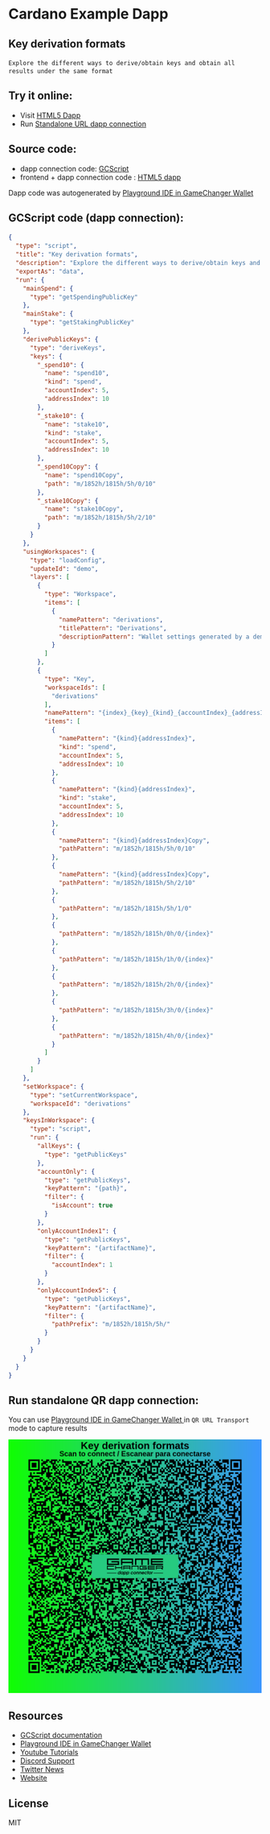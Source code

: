 
# Cardano Example Dapp

## **Key derivation formats**

    Explore the different ways to derive/obtain keys and obtain all results under the same format


## Try it online: 

-  Visit [HTML5 Dapp](https://raw.githubusercontent.com/GameChangerFinance/gamechanger.wallet/main/examples/Key%20derivation%20formats.html)
-  Run [Standalone URL dapp connection](https://beta-wallet.gamechanger.finance/api/2/run/1-H4sIAAAAAAAAA61V0YriMBT9lZDngtZdYfFN3H2Qhd2BfZiHRSQ2txpsk5Lc7lik_743bbWpo6PCiFRzcnLuSXKSHjlWBfAZd4lVBfKIo8LMAz-hYhKs-idQGc1SY3OBjggSWi6hRPtxKDJjgeEOmFRpChY0sjdROYamFYCR2aBQmu2BUKEl69oiy5gFV2boWKmJ26g4kUNXjqrBoTAW545KSYGCEFtS3SPPSeFPAVr6RjeJLWADKb19KTeZSmgSvI5aLoo9XHAJuqS2js-QC0a0XQ0Y8X3Xt3a-YDz2_zU590vZIURS3l4LUFMkiSk1LmmqBz6bEiAlzd91QDym-mvnfQ71OqTXa6byqF7rZmGK6r3HBo14IXBHYD6Kv00nO3rG092IvuMRlQ1MXYoE6G2RSSNSk0zpaLVfjd27QiQQLm1mhFwYnaotCZUF7TQsZbPkuSEkExVY4v89DzirUK9CyNtO7-tFIILVp_1q0utOue47vw86g0z3lFfKJyBzgEi-HduCBkvOJNtUTDDvjbXDfNQRHPqEs7Bsvaqjs2efsIi_nZwvpTc9cLmKLqZwVH4r6_WRhP2TmvQT7rtvBrtef7Ae7fB39OdD-qTw42l9RDhIW0-8ldzPE5ycBO_w4tF92tj767b2Ljl-hjx5hvzlGfLXAXnlg83pZPTnsD_MBC9K698D4SkNcn9xNuv2Nl3qq2Kn91J37dOZvLiW6SIPruv6HLTfOqtu0pqSQS781H1mU5UR5IcpN291-AxtCf7-MqQ4D1IcPywvLKpUJPiL0jgsMzwV8bUy008o02ythVQdroXWX8_0-Q8LoIT6DQgAAA)

## Source code:

- dapp connection code: [GCScript](Key%20derivation%20formats.gcscript)
- frontend + dapp connection code : [HTML5 dapp](Key%20derivation%20formats.html)

Dapp code was autogenerated by [Playground IDE in GameChanger Wallet ](https://beta-wallet.gamechanger.finance/playground)

## GCScript code (dapp connection):
```json
{
  "type": "script",
  "title": "Key derivation formats",
  "description": "Explore the different ways to derive/obtain keys and obtain all results under the same format",
  "exportAs": "data",
  "run": {
    "mainSpend": {
      "type": "getSpendingPublicKey"
    },
    "mainStake": {
      "type": "getStakingPublicKey"
    },
    "derivePublicKeys": {
      "type": "deriveKeys",
      "keys": {
        "_spend10": {
          "name": "spend10",
          "kind": "spend",
          "accountIndex": 5,
          "addressIndex": 10
        },
        "_stake10": {
          "name": "stake10",
          "kind": "stake",
          "accountIndex": 5,
          "addressIndex": 10
        },
        "_spend10Copy": {
          "name": "spend10Copy",
          "path": "m/1852h/1815h/5h/0/10"
        },
        "_stake10Copy": {
          "name": "stake10Copy",
          "path": "m/1852h/1815h/5h/2/10"
        }
      }
    },
    "usingWorkspaces": {
      "type": "loadConfig",
      "updateId": "demo",
      "layers": [
        {
          "type": "Workspace",
          "items": [
            {
              "namePattern": "derivations",
              "titlePattern": "Derivations",
              "descriptionPattern": "Wallet settings generated by a demo script to test key derivations"
            }
          ]
        },
        {
          "type": "Key",
          "workspaceIds": [
            "derivations"
          ],
          "namePattern": "{index}_{key}_{kind}_{accountIndex}_{addressIndex}",
          "items": [
            {
              "namePattern": "{kind}{addressIndex}",
              "kind": "spend",
              "accountIndex": 5,
              "addressIndex": 10
            },
            {
              "namePattern": "{kind}{addressIndex}",
              "kind": "stake",
              "accountIndex": 5,
              "addressIndex": 10
            },
            {
              "namePattern": "{kind}{addressIndex}Copy",
              "pathPattern": "m/1852h/1815h/5h/0/10"
            },
            {
              "namePattern": "{kind}{addressIndex}Copy",
              "pathPattern": "m/1852h/1815h/5h/2/10"
            },
            {
              "pathPattern": "m/1852h/1815h/5h/1/0"
            },
            {
              "pathPattern": "m/1852h/1815h/0h/0/{index}"
            },
            {
              "pathPattern": "m/1852h/1815h/1h/0/{index}"
            },
            {
              "pathPattern": "m/1852h/1815h/2h/0/{index}"
            },
            {
              "pathPattern": "m/1852h/1815h/3h/0/{index}"
            },
            {
              "pathPattern": "m/1852h/1815h/4h/0/{index}"
            }
          ]
        }
      ]
    },
    "setWorkspace": {
      "type": "setCurrentWorkspace",
      "workspaceId": "derivations"
    },
    "keysInWorkspace": {
      "type": "script",
      "run": {
        "allKeys": {
          "type": "getPublicKeys"
        },
        "accountOnly": {
          "type": "getPublicKeys",
          "keyPattern": "{path}",
          "filter": {
            "isAccount": true
          }
        },
        "onlyAccountIndex1": {
          "type": "getPublicKeys",
          "keyPattern": "{artifactName}",
          "filter": {
            "accountIndex": 1
          }
        },
        "onlyAccountIndex5": {
          "type": "getPublicKeys",
          "keyPattern": "{artifactName}",
          "filter": {
            "pathPrefix": "m/1852h/1815h/5h/"
          }
        }
      }
    }
  }
}
```

## Run standalone QR dapp connection: 

You can use [Playground IDE in GameChanger Wallet ](https://beta-wallet.gamechanger.finance/playground) in `QR URL Transport` mode to capture results

[![QR URL Transport](Key%20derivation%20formats.png)](https://beta-wallet.gamechanger.finance/api/2/run/1-H4sIAAAAAAAAA61V0YriMBT9lZDngtZdYfFN3H2Qhd2BfZiHRSQ2txpsk5Lc7lik_743bbWpo6PCiFRzcnLuSXKSHjlWBfAZd4lVBfKIo8LMAz-hYhKs-idQGc1SY3OBjggSWi6hRPtxKDJjgeEOmFRpChY0sjdROYamFYCR2aBQmu2BUKEl69oiy5gFV2boWKmJ26g4kUNXjqrBoTAW545KSYGCEFtS3SPPSeFPAVr6RjeJLWADKb19KTeZSmgSvI5aLoo9XHAJuqS2js-QC0a0XQ0Y8X3Xt3a-YDz2_zU590vZIURS3l4LUFMkiSk1LmmqBz6bEiAlzd91QDym-mvnfQ71OqTXa6byqF7rZmGK6r3HBo14IXBHYD6Kv00nO3rG092IvuMRlQ1MXYoE6G2RSSNSk0zpaLVfjd27QiQQLm1mhFwYnaotCZUF7TQsZbPkuSEkExVY4v89DzirUK9CyNtO7-tFIILVp_1q0utOue47vw86g0z3lFfKJyBzgEi-HduCBkvOJNtUTDDvjbXDfNQRHPqEs7Bsvaqjs2efsIi_nZwvpTc9cLmKLqZwVH4r6_WRhP2TmvQT7rtvBrtef7Ae7fB39OdD-qTw42l9RDhIW0-8ldzPE5ycBO_w4tF92tj767b2Ljl-hjx5hvzlGfLXAXnlg83pZPTnsD_MBC9K698D4SkNcn9xNuv2Nl3qq2Kn91J37dOZvLiW6SIPruv6HLTfOqtu0pqSQS781H1mU5UR5IcpN291-AxtCf7-MqQ4D1IcPywvLKpUJPiL0jgsMzwV8bUy008o02ythVQdroXWX8_0-Q8LoIT6DQgAAA)

## Resources
- [GCScript documentation](https://beta-wallet.gamechanger.finance/doc/api/v2/api.html)
- [Playground IDE in GameChanger Wallet ](https://beta-wallet.gamechanger.finance/playground)
- [Youtube Tutorials](https://www.youtube.com/@gamechanger.finance)
- [Discord Support](https://discord.gg/vpbfyRaDKG)
- [Twitter News](https://twitter.com/GameChangerOk)
- [Website](https://gamechanger.finance)

## License
MIT 
    

